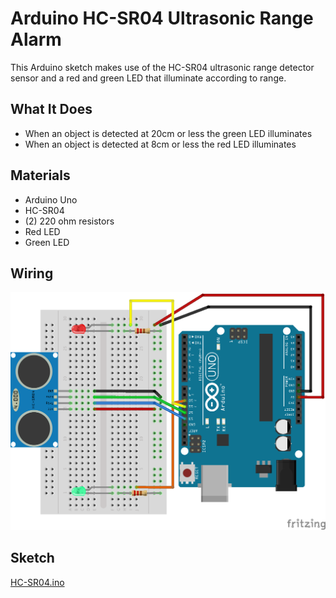 # Arduino HC-SR04 Ultrasonic Range Alarm

This Arduino sketch makes use of the HC-SR04 ultrasonic range detector sensor and a red and green LED that illuminate according to range.

## What It Does

- When an object is detected at 20cm or less the green LED illuminates
- When an object is detected at 8cm or less the red LED illuminates

## Materials

- Arduino Uno
- HC-SR04
- (2) 220 ohm resistors
- Red LED
- Green LED

## Wiring

![Wiring](HC-SR04_example_bb.png)

## Sketch
[HC-SR04.ino](HC-SR04.ino)